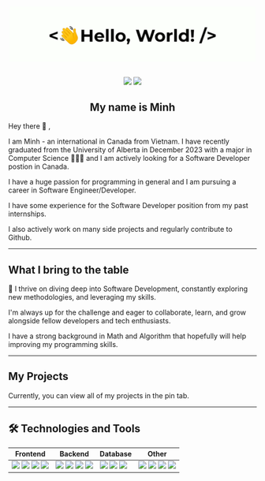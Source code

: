 <div align="center">
    <img src="assets/greetings.gif" align="center" height="" width="500" />
</div>

<!-- Contacts -->
<br />
<p align="center">
    <a href="mailto:nluu@ualberta.ca"><img src="https://img.shields.io/badge/mail-%23ff4343.svg?&style=for-the-badge&logo=gmail&logoColor=white"/></a>
    <a href="https://www.linkedin.com/in/ln-minh/"><img src="https://img.shields.io/badge/LinkedIn-0077B5?style=for-the-badge&logo=linkedin&logoColor=white"/></a>
</p>

<div align="center" width="200"><h2>My name is Minh</h2></div>
<p> Hey there 👋 ,</p>

<p> I am Minh - an international in Canada from Vietnam. I have recently graduated from the University of Alberta in December 2023 with a major in Computer Science 🧑🏻‍💻 and I am actively looking for a Software Developer postion in Canada.</p>

<p> I have a huge passion for programming in general and I am pursuing a career in Software Engineer/Developer.</p>

<p> I have some experience for the Software Developer position from my past internships.</p>

<p> I also actively work on many side projects and regularly contribute to Github.</p>

---
## What I bring to the table
<p> 🚀 I thrive on diving deep into Software Development, constantly exploring new methodologies, and leveraging my skills.</p>

<p> I'm always up for the challenge and eager to collaborate, learn, and grow alongside fellow developers and tech enthusiasts.</p>

<p> I have a strong background in Math and Algorithm that hopefully will help improving my programming skills.</p>

---
## My Projects
<p> Currently, you can view all of my projects in the pin tab.</p>

---
## 🛠 Technologies and Tools
<table>
    <thead>
        <tr>
            <th>Frontend</th>
            <th>Backend</th>
            <th>Database</th>
            <th>Other</th>
        </tr>
    </thead>
    <tbody>
        <tr>
            <!-- FrontEnd -->
            <td>
               <img src="https://img.shields.io/badge/React-20232A?style=for-the-badge&logo=react&logoColor=61DAFB" />
               <img src="https://img.shields.io/badge/Vue.js-grey?style=for-the-badge&logo=vue.js" />
               <img src="https://img.shields.io/badge/TypeScript-007ACC?style=for-the-badge&logo=typescript&logoColor=white" />
               <img src="https://img.shields.io/badge/Material%20UI-63C9CB?style=for-the-badge&logo=materialui&logoColor=white" />
            </td>
            <!-- BackEnd -->
            <td>
                <img src="https://img.shields.io/badge/Node.js-43853D?style=for-the-badge&logo=node.js&logoColor=white" />
                <img src="https://img.shields.io/badge/Django-red?style=for-the-badge&logo=django&logoColor=black" />
                <img src="https://img.shields.io/badge/Express.js-404D59?style=for-the-badge&logo=express" />
                <img src="https://img.shields.io/badge/Spring%20Boot-67AA3C?style=for-the-badge&logo=springboot&logoColor=white" />
            </td>
            <!-- Database -->
            <td>
                <img src="https://img.shields.io/badge/MySQL-42759C?style=for-the-badge&logo=mysql&logoColor=white" />
                <img src="https://img.shields.io/badge/PostgreSQL-316192?style=for-the-badge&logo=postgresql&logoColor=white" />
                <img src="https://img.shields.io/badge/MongoDB-273141?style=for-the-badge&logo=MongoDB&logoColor=#47A248" />
            </td>
            <!-- Other -->
            <td>
                <img src="https://img.shields.io/badge/JavaScript-F7DF1E?style=for-the-badge&logo=JavaScript&logoColor=black" /> 
                <img src="https://img.shields.io/badge/Python-3776AB?style=for-the-badge&logo=python&logoColor=black" /> 
                <img src="https://img.shields.io/badge/Java-007396?style=for-the-badge&logo=java&logoColor=black" />
                <img src="https://img.shields.io/badge/Docker-F7F7F7?style=for-the-badge&logo=docker&logoColor=61DAFB" />
            </td>
        </tr>
    </tbody>
</table>
